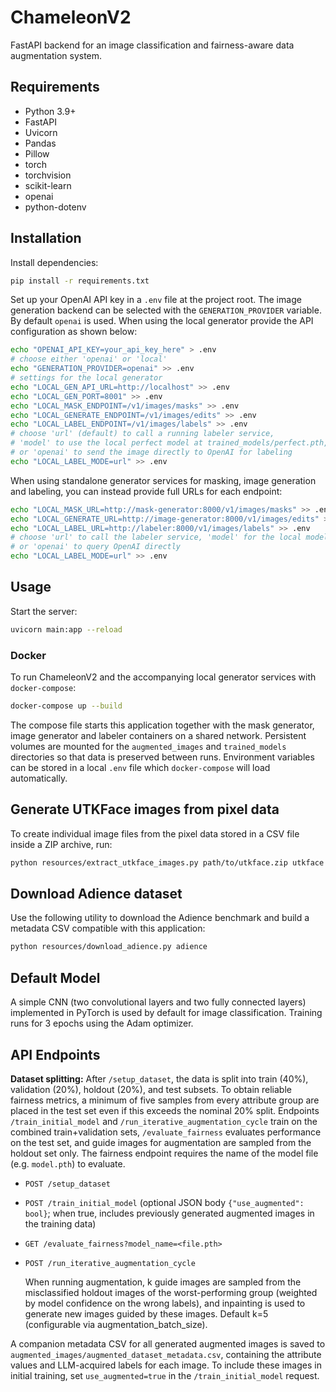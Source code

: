 # ChameleonV2

FastAPI backend for an image classification and fairness-aware data augmentation system.

## Requirements

- Python 3.9+
- FastAPI
- Uvicorn
- Pandas
- Pillow
- torch
- torchvision
- scikit-learn
- openai
- python-dotenv

## Installation

Install dependencies:

```bash
pip install -r requirements.txt
```

Set up your OpenAI API key in a `.env` file at the project root.  The image
generation backend can be selected with the `GENERATION_PROVIDER` variable.  By
default `openai` is used.  When using the local generator provide the API
configuration as shown below:

```bash
echo "OPENAI_API_KEY=your_api_key_here" > .env
# choose either 'openai' or 'local'
echo "GENERATION_PROVIDER=openai" >> .env
# settings for the local generator
echo "LOCAL_GEN_API_URL=http://localhost" >> .env
echo "LOCAL_GEN_PORT=8001" >> .env
echo "LOCAL_MASK_ENDPOINT=/v1/images/masks" >> .env
echo "LOCAL_GENERATE_ENDPOINT=/v1/images/edits" >> .env
echo "LOCAL_LABEL_ENDPOINT=/v1/images/labels" >> .env
# choose 'url' (default) to call a running labeler service,
# 'model' to use the local perfect model at trained_models/perfect.pth,
# or 'openai' to send the image directly to OpenAI for labeling
echo "LOCAL_LABEL_MODE=url" >> .env
```

When using standalone generator services for masking, image generation and
labeling, you can instead provide full URLs for each endpoint:

```bash
echo "LOCAL_MASK_URL=http://mask-generator:8000/v1/images/masks" >> .env
echo "LOCAL_GENERATE_URL=http://image-generator:8000/v1/images/edits" >> .env
echo "LOCAL_LABEL_URL=http://labeler:8000/v1/images/labels" >> .env
# choose 'url' to call the labeler service, 'model' for the local model,
# or 'openai' to query OpenAI directly
echo "LOCAL_LABEL_MODE=url" >> .env
```

## Usage

Start the server:

```bash
uvicorn main:app --reload
```

### Docker

To run ChameleonV2 and the accompanying local generator services with
`docker-compose`:

```bash
docker-compose up --build
```

The compose file starts this application together with the mask generator,
image generator and labeler containers on a shared network. Persistent
volumes are mounted for the `augmented_images` and `trained_models`
directories so that data is preserved between runs. Environment variables
can be stored in a local `.env` file which `docker-compose` will load
automatically.

## Generate UTKFace images from pixel data

To create individual image files from the pixel data stored in a CSV file inside a ZIP archive, run:

```bash
python resources/extract_utkface_images.py path/to/utkface.zip utkface
```

## Download Adience dataset

Use the following utility to download the Adience benchmark and build a
metadata CSV compatible with this application:

```bash
python resources/download_adience.py adience
```

## Default Model

A simple CNN (two convolutional layers and two fully connected layers) implemented in PyTorch is used by default for
image classification. Training runs for 3 epochs using the Adam optimizer.

## API Endpoints

**Dataset splitting:** After `/setup_dataset`, the data is split into train (40%), validation (20%), holdout (20%), and
test subsets. To obtain reliable fairness metrics, a minimum of five samples from every attribute group are placed in
the test set even if this exceeds the nominal 20% split. Endpoints `/train_initial_model` and
`/run_iterative_augmentation_cycle` train on the combined train+validation sets, `/evaluate_fairness` evaluates
performance on the test set, and guide images for augmentation are sampled from the holdout set only. The fairness
endpoint requires the name of the model file (e.g. `model.pth`) to evaluate.

- `POST /setup_dataset`
- `POST /train_initial_model` (optional JSON body `{"use_augmented": bool}`; when true, includes previously generated augmented images in the training data)
- `GET /evaluate_fairness?model_name=<file.pth>`
- `POST /run_iterative_augmentation_cycle`

  When running augmentation, k guide images are sampled from the misclassified holdout images of the worst-performing
  group (weighted by model confidence on the wrong labels), and inpainting is used to generate new images guided by
  these images. Default k=5 (configurable via augmentation_batch_size).

A companion metadata CSV for all generated augmented images is saved to `augmented_images/augmented_dataset_metadata.csv`, containing the attribute values and LLM-acquired labels for each image. To include these images in initial training, set `use_augmented=true` in the `/train_initial_model` request.
